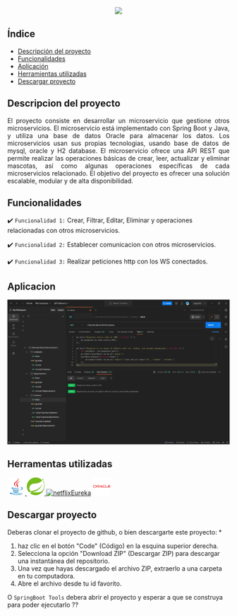 <p align="center">
   <img src="http://img.shields.io/static/v1?label=WEB SERVICE&message=COMUNICACION CON REST TEMPLATE&color=RED&style=for-the-badge" #vitrinedev/>
</p>

## Índice

- [Descripción del proyecto](#descripcion-del-proyecto)
- [Funcionalidades](#funcionalidades)
- [Aplicación](#aplicacion)
- [Herramientas utilizadas](#herramentas-utilizadas)
- [Descargar proyecto](#descargar-proyecto)

## Descripcion del proyecto

<p align="justify">
 El proyecto consiste en desarrollar un microservicio que gestione otros microservicios. El microservicio está implementado con Spring Boot y Java, y utiliza una base de datos Oracle para almacenar los datos. 
  Los microservicios usan sus propias tecnologias, usando base de datos de mysql, oracle y H2 database.
  El microservicio ofrece una API REST que permite realizar las operaciones básicas de crear, leer, actualizar y eliminar mascotas, así como algunas operaciones específicas de cada microservicios relacionado. 
  El objetivo del proyecto es ofrecer una solución escalable, modular y de alta disponibilidad.
</p>

## Funcionalidades

:heavy_check_mark: `Funcionalidad 1:` Crear, Filtrar, Editar, Eliminar y operaciones relacionadas con otros microservicios.

:heavy_check_mark: `Funcionalidad 2:` Establecer comunicacion con otros microservicios.

:heavy_check_mark: `Funcionalidad 3:` Realizar peticiones http con los WS conectados.

## Aplicacion

<div align="center">

![POSTMAN](https://github.com/BrunoE2001/ComunicacionDeWs/blob/main/Consumo%20WS.png)

  </div>

###

## Herramentas utilizadas

<a href="https://www.java.com" target="_blank"> <img src="https://raw.githubusercontent.com/devicons/devicon/master/icons/java/java-original.svg" alt="java" width="40" height="40"/> </a> 
<a href="https://spring.io/tools" target="_blank"> <img src="https://raw.githubusercontent.com/devicons/devicon/master/icons/spring/spring-original.svg" alt="spring" width="40" height="40"/> </a> 
<a href="https://www.baeldung.com/spring-cloud-netflix-eureka" target="_blank"> <img src="https://encrypted-tbn0.gstatic.com/images?q=tbn:ANd9GcT-1c43DnACZeFBB2abyrLi_nU-GdQd289TkukJWCBeG2TMQ4BCfee3XOihPdsaHPMa9Yg&usqp=CAU" alt="netflixEureka" width="40" height="40"/></a>
<a href="https://www.oracle.com/database/sqldeveloper/" target="_blank"> <img src="https://raw.githubusercontent.com/devicons/devicon/master/icons/oracle/oracle-original.svg" alt="oracle" width="40" height="40"/> </a>

###

## Descargar proyecto

Deberas clonar el proyecto de github, o bien descargarte este proyecto:
* 
1. haz clic en el botón "Code" (Código) en la esquina superior derecha.
2. Selecciona la opción "Download ZIP" (Descargar ZIP) para descargar una instantánea del repositorio.
3. Una vez que hayas descargado el archivo ZIP, extraerlo a una carpeta en tu computadora.
4. Abre el archivo desde tu id favorito.

O `SpringBoot Tools` debera abrir el proyecto y esperar a que se construya para poder ejecutarlo ?? 
